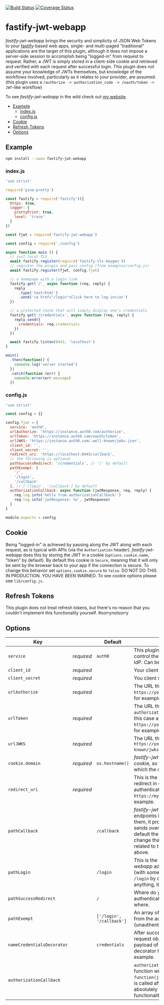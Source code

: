 [![Build Status](https://travis-ci.org/charlesread/fastify-jwt-webapp.svg?branch=master)](https://travis-ci.org/charlesread/fastify-jwt-webapp)
[![Coverage Status](https://coveralls.io/repos/github/charlesread/fastify-jwt-webapp/badge.svg?branch=master)](https://coveralls.io/github/charlesread/fastify-jwt-webapp?branch=master)

# fastify-jwt-webapp  
  
_fastify-jwt-webapp_ brings the security and simplicity of JSON Web Tokens to your [fastify][fastify]-based web apps, single- and multi-paged "traditional" applications are the target of this plugin, although it does not impose a server-side session to accomplish being "logged-in" from request to request.  Rather, a JWT is simply stored in a client-side cookie and retrieved and verified with each request after successful login. This plugin does not assume your knowledge of JWTs themselves, but knowledge of the workflows involved, particularly as it relates to *your* provider, are assumed. (this plugin uses a `/authorize -> authorization_code -> /oauth/token -> JWT`-like workflow) 
  
To see _fastify-jwt-webapp_ in the wild check out [my website](https://www.charlesread.io).  
  
[fastify]: https://fastify.io/

<!-- toc -->

- [Example](#example)
  * [index.js](#indexjs)
  * [config.js](#configjs)
- [Cookie](#cookie)
- [Refresh Tokens](#refresh-tokens)
- [Options](#options)

<!-- tocstop -->

## Example

```bash  
npm install --save fastify-jwt-webapp
```  
### index.js 

```js
'use strict'

require('pino-pretty')

const fastify = require('fastify')({
  https: true,
  logger: {
    prettyPrint: true,
    level: 'trace'
  }
})

const fjwt = require('fastify-jwt-webapp')

const config = require('./config')

async function main () {
  // just local TLS
  await fastify.register(require('fastify-tls-keygen'))
  // register the plugin and pass config (from examples/config.js)
  await fastify.register(fjwt, config.fjwt)

  // a homepage with a login link
  fastify.get('/', async function (req, reply) {
    reply
      .type('text/html')
      .send('<a href="/login">Click here to log-in</a>')
  })

  // a protected route that will simply display one's credentials
  fastify.get('/credentials', async function (req, reply) {
    reply.send({
      credentials: req.credentials
    })
  })

  await fastify.listen(8443, 'localhost')
}

main()
  .then(function() {
    console.log('server started')
  })
  .catch(function (err) {
    console.error(err.message)
  })
``` 
 
### config.js 

```js
'use strict'

const config = {}

config.fjwt = {
  service: 'auth0',
  urlAuthorize: 'https://instance.auth0.com/authorize',
  urlToken: 'https://instance.auth0.com/oauth/token',
  urlJWKS: 'https://instance.auth0.com/.well-known/jwks.json',
  client_id: '',
  client_secret: '',
  redirect_uri: 'https://localhost:8443/callback',
  // the following is optional
  pathSuccessRedirect: '/credentials', // '/' by default
  pathExempt: [
    '/',
    '/login',
    '/callback'
  ], // ['/login', '/callback'] by default
  authorizationCallback: async function (jwtResponse, req, reply) {
    req.log.info('hello from authorizationCallback!')
    req.log.info('jwtResponse: %o', jwtResponse)
  }
}

module.exports = config

```  
  
## Cookie  
  
Being "logged-in" is achieved by passing along the JWT along with each request, as is typical with APIs (via the `Authorization` header). _fastify-jwt-webapp_ does this by storing the JWT in a cookie (`options.cookie.name`, "token" by default).  By default this cookie is `Secure`, meaning that it will only be sent by the browser back to your app if the connection is secure.  To change this behavior set `options.cookie.secure` to `false`.  DO NOT DO THIS IN PRODUCTION.  YOU HAVE BEEN WARNED.  To see cookie options please see `lib/config.js`.
  
## Refresh Tokens  
  
This plugin does not treat refresh tokens, but there's no reason that you couldn't implement this functionality yourself. #sorrynotsorry  
  
## Options  
  
| Key |   | Default | Description |
| --- | --- | --- | --- |
| `service` | _required_  | `auth0` | This plugin makes use of "templates" that control the parameters that are sent to the IdP.  Can be `auth0` or `o365` right now. |
| `client_id` | _required_ |  | Your client ID. |
| `client_secret` | _required_ |  | You client secret. |
| `urlAuthorize` | _required_ |  | The URL that your IdP uses for login, `https://yourinstance.auth0.com/authorize`, for example. |
| `urlToken` | _required_ |  | The URL that your IdP uses for exchanging an `authorization_code` for access token(s), in this case a JWT, `https://yourinstance.auth0.com/oauth/token`, for example. |
| `urlJWKS` | _required_ |  | The URL that serves your JWKS, `https://yourinstance.auth0.com/.well-known/jwks.json`, for example. |
| `cookie.domain` | _required_ | `os.hostname()` | _fastify-jwt-webapp_ works by setting a cookie, so you need to specify the domain for which the cookie will be sent. |
| `redirect_uri` | _required_ |  | This is the URL to which an IdP should redirect in order to process the successful authentication, `https://myapp.example.com/callback`, for example. |
| `pathCallback` |  | `/callback` | _fastify-jwt-webapp_ creates several endpoints in your application, this is one of them, it processes the stuff that your IdP sends over after successful authentication, by default the endpoint is `/callback`, but you can change that with this parameter.  This is very related to the `redirect_uri` option mentioned above. |
| `pathLogin` |  | `/login` | This is the second endpoint that _fastify-jwt-webapp_ adds, it redirects to `urlAuthorize` (with some other stuff along the way), it's `/login` by default, but you can change it to anything, it's just aesthetic. |
| `pathSuccessRedirect` |  | `/` | Where do you get redirected after successful authentication?  `pathSuccessRedirect`, that's where. |
| `pathExempt` |   | `['/login', '/callback']` | An array of endpoint paths to be excluded from the actions of the plugin (unauthenticated routes). |
| `nameCredentialsDecorator` |  | `credentials` | After successful authentication, the fastify request object will be decorated with the payload of the JWT, you can control that decorator here, `req.theLoggedInUsersInfo` for example. |
| `authorizationCallback` |  |  | `authorizationCallback` is a totally optional function with signature `async function(jwtResponse, request, reply)` that is called after successful authentication, it has absolutely no effect on the plugin's actual functionality. |